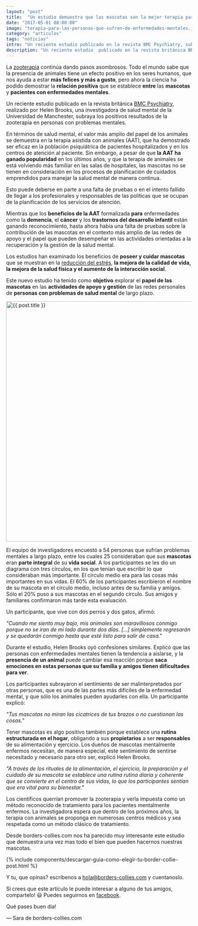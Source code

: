 ```yaml
---
layout: "post"
title:  "Un estudio demuestra que las mascotas son la mejor terapia para las personas que sufren enfermedades mentales"
date: "2017-05-01 08:00:00"
image: "terapia-para-las-personas-que-sufren-de-enfermedades-mentales.jpg"
category: "articulos"
tags: "noticias"
intro: "Un reciente estudio publicado en la revista BMC Psychiatry, subraya los positivos resultados de la zooterapia en personas con problemas mentales."
description: "Un reciente estudio  publicado en la revista británica BMC Psychiatry, realizado por Helen Brooks, una investigadora de salud mental de la Universidad de Manchester, subraya que los positivo resultados de la zooterapia en personas con problemas mentales."
---
```


La [zooterapia](https://es.wikipedia.org/wiki/Zooterapia) continúa dando pasos asombrosos. Todo el mundo sabe que la presencia de animales tiene un efecto positivo en los seres humanos, que nos ayuda a estar **más felices y más a gusto**, pero ahora la ciencia ha podido demostrar la **relación positiva** que se establece **entre** las **mascotas** y **pacientes con enfermedades mentales**.

Un reciente estudio publicado en la revista británica [BMC Psychiatry](https://bmcpsychiatry.biomedcentral.com/articles/10.1186/s12888-016-1111-3), realizado por Helen Brooks, una investigadora de salud mental de la Universidad de Manchester, subraya los positivos resultados de la zooterapia en personas con problemas mentales.

En términos de salud mental, el valor más amplio del papel de los animales se demuestra en la terapia asistida con animales (AAT), que ha demostrado ser eficaz en la población psiquiátrica de pacientes hospitalizados y en los centros de atención al paciente. Sin embargo, a pesar de que **la AAT ha ganado popularidad** en los últimos años, y que la terapia de animales se está volviendo más familiar en las salas de hospitales, las mascotas no se tienen en consideración en los procesos de planificación de cuidados emprendidos para manejar la salud mental de manera continua.

Esto puede deberse en parte a una falta de pruebas o en el intento fallido de llegar a los profesionales y responsables de las políticas que se ocupan de la planificación de los servicios de atención.

Mientras que los **beneficios de la AAT** formalizada **para** enfermedades como la **demencia**, el **cáncer** y los **trastornos del desarrollo infantil** están ganando reconocimiento, hasta ahora había una falta de pruebas sobre la contribución de las mascotas en el contexto más amplio de las redes de apoyo y el papel que pueden desempeñar en las actividades orientadas a la recuperación y la gestión de la salud mental.

Los estudios han examinado los beneficios de **poseer y cuidar mascotas** que se muestran en la [reducción del estrés](http://localhost:5000/Como-convencer-a-tu-jefe-y-companeros-de-que-te-dejen-llevar-a-tu-perro-al-trabajo/), **la mejora de la calidad de vida, la mejora de la salud física y el aumento de la interacción social**.

Este nuevo estudio ha tenido como **objetivo** explorar el **papel de las mascotas** en las **actividades de apoyo y gestión** de las redes personales de **personas con problemas de salud mental** de largo plazo.

<div class="text-center">
 <img src= "{{site.url}}/assets/img/articulos/border-collie-terapia.jpg" width="650" height="auto" alt="{{ post.title }}">
</div>

El equipo de investigadores encuestó a 54 personas que sufrían problemas mentales a largo plazo, entre los cuales 25 consideraban que sus **mascotas** eran **parte integral** de su **vida social**. A los participantes se les dio un diagrama con tres círculos, en los que tenían que escribir lo que consideraban más importante. El círculo medio era para las cosas más importantes en sus vidas.
El 60% de los participantes escribieron el nombre de su mascota en el círculo medio, incluso antes de su familia y amigos. Sólo el 20% puso a sus mascotas en el segundo círculo. Sus amigos y familiares confirmaron más tarde esta evaluación.

Un participante, que vive con dos perros y dos gatos, afirmó:

_"Cuando me siento muy bajo, mis animales son maravillosos conmigo porque no se iran de mi lado durante dos días. [...] simplemente regresarán y se quedarán conmigo hasta que esté listo para salir de casa."_

Durante el estudio, Helen Brooks oyó confesiones similares. Explicó que las personas con enfermedades mentales tienen la tendencia a aislarse, y la **presencia de un animal** puede cambiar esa reacción porque **saca emociones en estas personas que su familia y amigos tienen dificultades para ver**.

Los participantes subrayaron el sentimiento de ser malinterpretados por otras personas, que es una de las partes más difíciles de la enfermedad mental, y que sólo los animales pueden ayudarles con ella. Un participante explicó:

_"Tus mascotas no miran las cicatrices de tus brazos o no cuestionan las cosas."_

Tener mascotas es algo positivo también porque establece una **rutina estructurada en el hogar**, obligando a sus **propietarios** a ser **responsables** de su alimentación y ejercicio. Los dueños de mascotas mentalmente enfermos necesitan, de manera especial, este sentimiento de sentirse necesitado y necesario para otro ser, explicó Helen Brooks.

_"A través de los rituales de la alimentación, el ejercicio, la preparación y el cuidado de su mascota se establece una rutina rutina diaria y coherente que se convierte en el centro de sus vidas, lo que los participantes sentían que era vital para su bienestar."_

Los científicos querrían promover la zooterapia y verla impuesta como un método reconocido de tratamiento para los pacientes mentalmente enfermos. La investigadora espera que dentro de los próximos años, la terapia con animales se proponga en numerosas centros médicos y sea respetada como un método clásico de tratamiento.

Desde borders-collies.com nos ha parecido muy interesante este estudio que demuestra una vez mas todo el bien que pueden hacernos nuestras mascotas.

{% include components/descargar-guia-como-elegir-tu-border-collie-post.html %}

 Y tu, que opinas? escríbenos a hola@borders-collies.com y cuentanoslo.

Si crees que este artículo le puede interesar a alguno de tus amigos, compartelo! 😃
Puedes seguirnos en <a href="https://www.facebook.com/borderscolliescom/">facebook</a>.

Qué pases buen día!

— Sara de borders-collies.com
